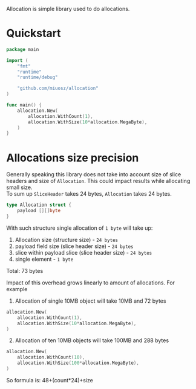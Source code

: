 Allocation is simple library used to do allocations.

# Quickstart
```go
package main

import (
	"fmt"
	"runtime"
	"runtime/debug"

	"github.com/miuosz/allocation"
)

func main() {
	allocation.New(
		allocation.WithCount(1),
		allocation.WithSize(10*allocation.MegaByte),
	)
}
```

# Allocations size precision
Generally speaking this library does not take into account size of slice headers and size of `Allocation`.
This could impact results while allocating small size.  
To sum up `SliceHeader` takes 24 bytes, `Allocation` takes 24 bytes.
```go
type Allocation struct {
	payload [][]byte
}
```
With such structure single allocation of `1 byte` will take up:
1. Allocation size (structure size) - `24 bytes`
2. payload field size (slice header size) - `24 bytes`
3. slice within payload slice (slice header size) - `24 bytes`
4. single element - `1 byte`

Total: 73 bytes

Impact of this overhead grows linearly to amount of allocations. 
For example 
1. Allocation of single 10MB object will take 10MB and 72 bytes
```go
allocation.New(
	allocation.WithCount(1),
	allocation.WithSize(10*allocation.MegaByte),
)
```
2. Allocation of ten 10MB objects will take 100MB and 288 bytes
```go
allocation.New(
	allocation.WithCount(10),
	allocation.WithSize(100*allocation.MegaByte),
)
```

So formula is: 48+(count*24)+size
